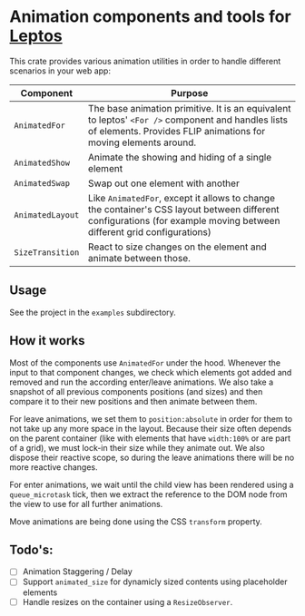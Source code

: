 # Animation components and tools for [Leptos](https://leptos.dev/)

This crate provides various animation utilities in order to handle different scenarios in your web app:

| Component        | Purpose                                                                                                                                                               |
| ---------------- | --------------------------------------------------------------------------------------------------------------------------------------------------------------------- |
| `AnimatedFor`    | The base animation primitive. It is an equivalent to leptos' `<For />` component and handles lists of elements. Provides FLIP animations for moving elements around.  |
| `AnimatedShow`   | Animate the showing and hiding of a single element                                                                                                                    |
| `AnimatedSwap`   | Swap out one element with another                                                                                                                                     |
| `AnimatedLayout` | Like `AnimatedFor`, except it allows to change the container's CSS layout between different configurations (for example moving between different grid configurations) |
| `SizeTransition` | React to size changes on the element and animate between those.                                                                                                       |

## Usage

See the project in the `examples` subdirectory.

## How it works

Most of the components use `AnimatedFor` under the hood. Whenever the input to that component
changes, we check which elements got added and removed and run the according enter/leave animations.
We also take a snapshot of all previous components positions (and sizes) and then compare it to
their new positions and then animate between them.

For leave animations, we set them to `position:absolute` in order for them to not take up any more
space in the layout. Because their size often depends on the parent container (like with elements
that have `width:100%` or are part of a grid), we must lock-in their size while they animate out.
We also dispose their reactive scope, so during the leave animations there will be no more reactive
changes.

For enter animations, we wait until the child view has been rendered using a `queue_microtask` tick,
then we extract the reference to the DOM node from the view to use for all further animations.

Move animations are being done using the CSS `transform` property.

## Todo's:

- [ ] Animation Staggering / Delay
- [ ] Support `animated_size` for dynamicly sized contents using placeholder elements
- [ ] Handle resizes on the container using a `ResizeObserver`.

